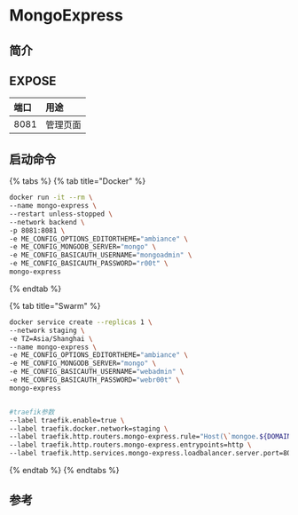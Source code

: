 # MongoExpress

## 简介



## EXPOSE

| 端口 | 用途 |
| :--- | :--- |
| 8081 | 管理页面 |



## 启动命令

{% tabs %}
{% tab title="Docker" %}
```bash
docker run -it --rm \
--name mongo-express \
--restart unless-stopped \
--network backend \
-p 8081:8081 \
-e ME_CONFIG_OPTIONS_EDITORTHEME="ambiance" \
-e ME_CONFIG_MONGODB_SERVER="mongo" \
-e ME_CONFIG_BASICAUTH_USERNAME="mongoadmin" \
-e ME_CONFIG_BASICAUTH_PASSWORD="r00t" \
mongo-express
```
{% endtab %}

{% tab title="Swarm" %}
```bash
docker service create --replicas 1 \
--network staging \
-e TZ=Asia/Shanghai \
--name mongo-express \
-e ME_CONFIG_OPTIONS_EDITORTHEME="ambiance" \
-e ME_CONFIG_MONGODB_SERVER="mongo" \
-e ME_CONFIG_BASICAUTH_USERNAME="webadmin" \
-e ME_CONFIG_BASICAUTH_PASSWORD="webr00t" \
mongo-express


#traefik参数
--label traefik.enable=true \
--label traefik.docker.network=staging \
--label traefik.http.routers.mongo-express.rule="Host(\`mongoe.${DOMAIN}\`)" \
--label traefik.http.routers.mongo-express.entrypoints=http \
--label traefik.http.services.mongo-express.loadbalancer.server.port=8081 \

```
{% endtab %}
{% endtabs %}



##  参考

